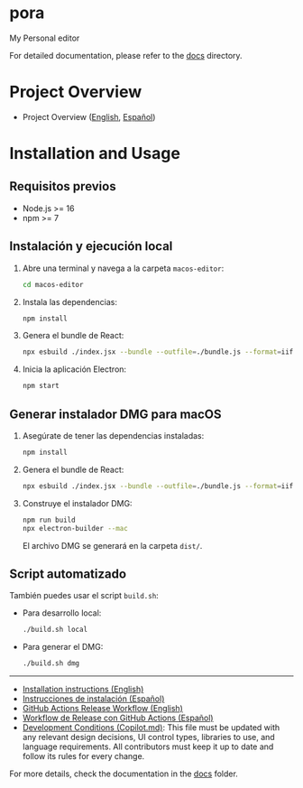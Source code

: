 # pora
My Personal editor

For detailed documentation, please refer to the [docs](docs/) directory.

# Project Overview

- Project Overview ([English](docs/project-overview/project-overview.en.md), [Español](docs/project-overview/project-overview.es.md))

# Installation and Usage

## Requisitos previos
- Node.js >= 16
- npm >= 7

## Instalación y ejecución local

1. Abre una terminal y navega a la carpeta `macos-editor`:
   ```sh
   cd macos-editor
   ```
2. Instala las dependencias:
   ```sh
   npm install
   ```
3. Genera el bundle de React:
   ```sh
   npx esbuild ./index.jsx --bundle --outfile=./bundle.js --format=iife
   ```
4. Inicia la aplicación Electron:
   ```sh
   npm start
   ```

## Generar instalador DMG para macOS

1. Asegúrate de tener las dependencias instaladas:
   ```sh
   npm install
   ```
2. Genera el bundle de React:
   ```sh
   npx esbuild ./index.jsx --bundle --outfile=./bundle.js --format=iife
   ```
3. Construye el instalador DMG:
   ```sh
   npm run build
   npx electron-builder --mac
   ```
   El archivo DMG se generará en la carpeta `dist/`.

## Script automatizado

También puedes usar el script `build.sh`:

- Para desarrollo local:
  ```sh
  ./build.sh local
  ```
- Para generar el DMG:
  ```sh
  ./build.sh dmg
  ```

---

- [Installation instructions (English)](docs/installation/installation.en.md)
- [Instrucciones de instalación (Español)](docs/installation/installation.es.md)
- [GitHub Actions Release Workflow (English)](docs/release/github-release.en.md)
- [Workflow de Release con GitHub Actions (Español)](docs/release/github-release.es.md)
- [Development Conditions (Copilot.md)](docs/meta/Copilot.md): This file must be updated with any relevant design decisions, UI control types, libraries to use, and language requirements. All contributors must keep it up to date and follow its rules for every change.

For more details, check the documentation in the [docs](docs/) folder.
